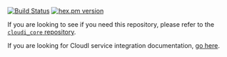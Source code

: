 [![Build Status](https://secure.travis-ci.org/CloudI/cloudi_service_funnel.png?branch=master)](http://travis-ci.org/CloudI/cloudi_service_funnel)
[![hex.pm version](https://img.shields.io/hexpm/v/cloudi_service_funnel.svg)](https://hex.pm/packages/cloudi_service_funnel)

If you are looking to see if you need this repository, please refer to the [`cloudi_core` repository](https://github.com/CloudI/cloudi_core#about).

If you are looking for CloudI service integration documentation, [go here](https://github.com/CloudI/CloudI#integration).

